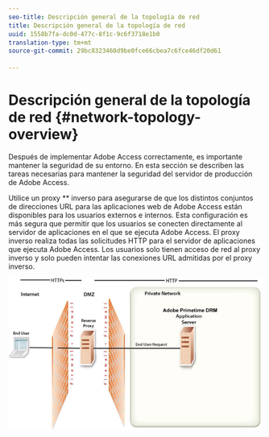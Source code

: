```yaml
---
seo-title: Descripción general de la topología de red
title: Descripción general de la topología de red
uuid: 1558b7fa-dc0d-477c-8f1c-9c6f3718e1b0
translation-type: tm+mt
source-git-commit: 29bc8323460d9be0fce66cbea7c6fce46df20d61

---
```



# Descripción general de la topología de red {#network-topology-overview}

Después de implementar Adobe Access correctamente, es importante mantener la seguridad de su entorno. En esta sección se describen las tareas necesarias para mantener la seguridad del servidor de producción de Adobe Access.

Utilice un proxy ** inverso para asegurarse de que los distintos conjuntos de direcciones URL para las aplicaciones web de Adobe Access están disponibles para los usuarios externos e internos. Esta configuración es más segura que permitir que los usuarios se conecten directamente al servidor de aplicaciones en el que se ejecuta Adobe Access. El proxy inverso realiza todas las solicitudes HTTP para el servidor de aplicaciones que ejecuta Adobe Access. Los usuarios solo tienen acceso de red al proxy inverso y solo pueden intentar las conexiones URL admitidas por el proxy inverso.

<!--<a id="fig-frx-dcg-44"></a>-->

![](assets/AdobeAccess_4_SecureDeployment_web.png)

